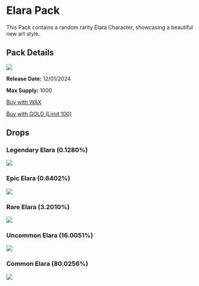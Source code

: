 # Elara Pack

This Pack contains a random rarity Elara Character, showcasing a beautiful new art style.

## Pack Details

<a href="https://wax.atomichub.io/explorer/template/wax-mainnet/brpg/Elara-Pack_859168">
    <img src="https://ipfs.neftyblocks.io/ipfs/QmbrJDEDhnEmV6Y88MYC84DqGQ6hMuVERpGcC2BZL3LXvu" />
</a>

**Release Date:** 12/01/2024

**Max Supply:** 1000

[Buy with WAX](https://neftyblocks.com/collection/brpg/drops/228824)

[Buy with GOLD (Limit 100)](https://nfthive.io/drop/10223)

## Drops

### Legendary Elara (0.1280%)

<a href="https://wax.atomichub.io/explorer/template/wax-mainnet/brpg/Elara_859164">
    <img src="https://ipfs.neftyblocks.io/ipfs/QmR5116M67RYuRaVeEGwsQZQwLfRZeF77gFK5wp3MPbTXz" />
</a>

### Epic Elara (0.6402%)

<a href="https://wax.atomichub.io/explorer/template/wax-mainnet/brpg/Elara_859163">
    <img src="https://ipfs.neftyblocks.io/ipfs/QmXPjH7AnuA1Ki8t2HkPgiGoBYjzYfNdcEiGwW94cbJUTU" />
</a>

### Rare Elara (3.2010%)

<a href="https://wax.atomichub.io/explorer/template/wax-mainnet/brpg/Elara_859162">
    <img src="https://ipfs.neftyblocks.io/ipfs/QmTPSqH8QSARGYEH9LQkuHLCovpwxDfbzdUcnL6HduG2fm" />
</a>

### Uncommon Elara (16.0051%)

<a href="https://wax.atomichub.io/explorer/template/wax-mainnet/brpg/Elara_859160">
    <img src="https://ipfs.neftyblocks.io/ipfs/QmNcHBfHWGJJR8ZcnDcCH5aY4qvtiD4moVRNa1YKrWzEKR" />
</a>

### Common Elara (80.0256%)

<a href="https://wax.atomichub.io/explorer/template/wax-mainnet/brpg/Elara_859161">
    <img src="https://ipfs.neftyblocks.io/ipfs/QmdHrQhnqMSdDL9HNvTiRa6TFAH55Pu9Ac3nA8A6FQK8UN" />
</a>
